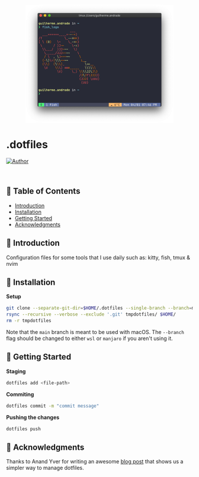 <p align="center">
   <img src=".github/terminal.png" width="400"/>
</p>

# .dotfiles

[![Author](https://img.shields.io/badge/author-Guilherme%20de%20Andrade-2A6369?style=flat-square)](https://github.com/guilhermedeandrade)

<br />

## :pushpin: Table of Contents

- [Introduction](#scroll-introduction)
- [Installation](#construction_worker-installation)
- [Getting Started](#runner-getting-started)
- [Acknowledgments](#pray-acknowledgments)

## :scroll: Introduction

Configuration files for some tools that I use daily such as: kitty, fish, tmux &amp; nvim

## :construction_worker: Installation

**Setup**

```sh
git clone --separate-git-dir=$HOME/.dotfiles --single-branch --branch=main https://github.com/guilhermedeandrade/.dotfiles.git tmpdotfiles
rsync --recursive --verbose --exclude '.git' tmpdotfiles/ $HOME/
rm -r tmpdotfiles
```

Note that the `main` branch is meant to be used with macOS. The `--branch` flag should be changed to either `wsl` or `manjaro` if you aren't using it.

## :runner: Getting Started

**Staging**

```sh
dotfiles add <file-path>
```

**Commiting**

```sh
dotfiles commit -m "commit message"
```

**Pushing the changes**
```sh
dotfiles push
```

## :pray: Acknowledgments

Thanks to Anand Yver for writing an awesome [blog post](https://www.anand-iyer.com/blog/2018/a-simpler-way-to-manage-your-dotfiles.html) that shows us a simpler way to manage dotfiles.
